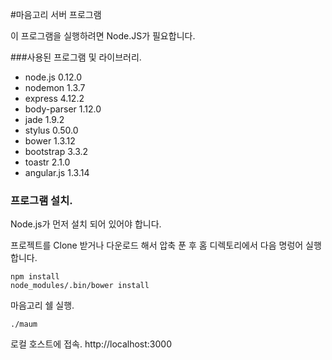 #마음고리 서버 프로그램

이 프로그램을 실행하려면 Node.JS가 필요합니다.

###사용된 프로그램 및 라이브러리.
- node.js 0.12.0
- nodemon 1.3.7
- express 4.12.2
- body-parser 1.12.0
- jade 1.9.2
- stylus 0.50.0
- bower 1.3.12
- bootstrap 3.3.2
- toastr 2.1.0
- angular.js 1.3.14

### 프로그램 설치.
Node.js가 먼저 설치 되어 있어야 합니다.

프로젝트를 Clone 받거나 다운로드 해서 압축 푼 후 홈 디렉토리에서 다음 명렁어 실행합니다.
```
npm install
node_modules/.bin/bower install
```

마음고리 쉘 실행.
```
./maum
```

로컬 호스트에 접속.
http://localhost:3000
